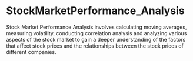 # StockMarketPerformance_Analysis
Stock Market Performance Analysis involves calculating moving averages, measuring volatility, conducting correlation analysis and analyzing various aspects of the stock market to gain a deeper understanding of the factors that affect stock prices and the relationships between the stock prices of different companies.
